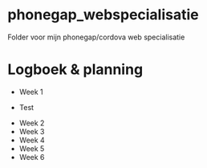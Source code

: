 phonegap_webspecialisatie
=========================

Folder voor mijn phonegap/cordova web specialisatie

Logboek & planning
==================

* Week 1
- Test
* Week 2
* Week 3
* Week 4
* Week 5
* Week 6